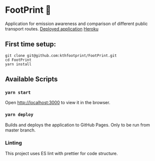 # FootPrint 👣

Application for emission awareness and comparison of different public transport routes.
[Deployed application](https://kthfootprint.github.io/FootPrint/)
[Heroku](https://kthfootprint.herokuapp.com/)


## First time setup:
```
git clone git@github.com:kthfootprint/FootPrint.git
cd FootPrint
yarn install
```

## Available Scripts

### `yarn start`
Open [http://localhost:3000](http://localhost:3000) to view it in the browser.

### `yarn deploy`
Builds and deploys the application to GitHub Pages. 
Only to be run from master branch.

### Linting
This project uses ES lint with prettier for code structure.

